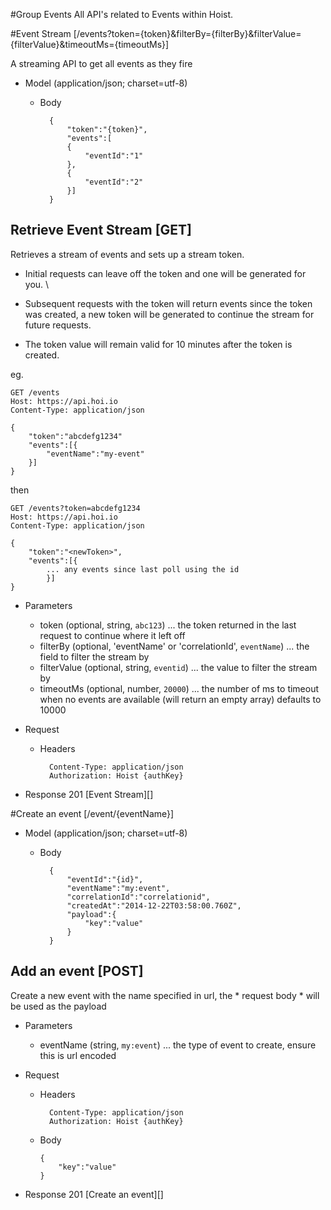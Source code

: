 #Group Events
All API's related to Events within Hoist.

#Event Stream [/events?token={token}&filterBy={filterBy}&filterValue={filterValue}&timeoutMs={timeoutMs}]

A streaming API to get all events as they fire


+ Model (application/json; charset=utf-8)

    + Body

            {
                "token":"{token}",
                "events":[
                {
                    "eventId":"1"
                },
                {
                    "eventId":"2"
                }]
            }


## Retrieve Event Stream [GET]

Retrieves a stream of events and sets up a stream token.

* Initial requests can leave off the token and one will be generated for you.
\

* Subsequent requests with the token will return events since the token was created, a new token will be generated to continue the stream for future requests.

* The token value will remain valid for 10 minutes after the token is created.

eg.

```http
GET /events
Host: https://api.hoi.io
Content-Type: application/json

{
    "token":"abcdefg1234"
    "events":[{
        "eventName":"my-event"
    }]
}
```
then
```http
GET /events?token=abcdefg1234
Host: https://api.hoi.io
Content-Type: application/json

{
    "token":"<newToken>",
    "events":[{
        ... any events since last poll using the id
        }]
}
```

+ Parameters

    + token (optional, string, `abc123`) ... the token returned in the last request to continue where it left off
    + filterBy (optional, 'eventName' or 'correlationId', `eventName`) ... the field to filter the stream by
    + filterValue (optional, string, `eventid`) ... the value to filter the stream by
    + timeoutMs (optional, number, `20000`) ... the number of ms to timeout when no events are available (will return an empty array) defaults to 10000

+ Request
    + Headers

            Content-Type: application/json
            Authorization: Hoist {authKey}

+ Response 201
    [Event Stream][]


#Create an event [/event/{eventName}]

+ Model (application/json; charset=utf-8)

    + Body

            {
                "eventId":"{id}",
                "eventName":"my:event",
                "correlationId":"correlationid",
                "createdAt":"2014-12-22T03:58:00.760Z",
                "payload":{
                    "key":"value"
                }
            }


## Add an event [POST]

Create a new event with the name specified in url, the * request body * will be used as the payload

+ Parameters

    + eventName (string, `my:event`) ... the type of event to create, ensure this is url encoded

+ Request

    + Headers

            Content-Type: application/json
            Authorization: Hoist {authKey}

    + Body
      ```
      {
          "key":"value"
      }
      ```

+ Response 201
    [Create an event][]
